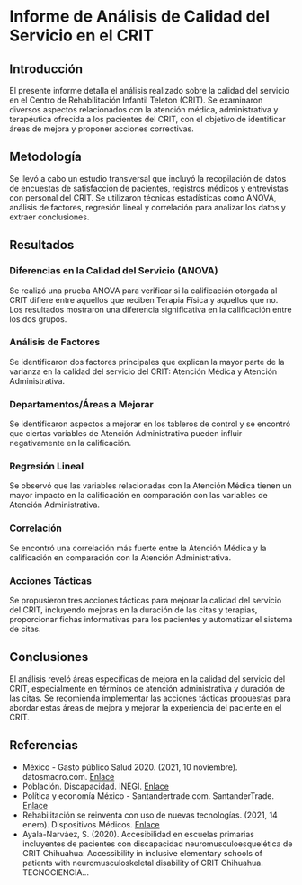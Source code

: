 # Informe de Análisis de Calidad del Servicio en el CRIT

## Introducción
El presente informe detalla el análisis realizado sobre la calidad del servicio en el Centro de Rehabilitación Infantil Teleton (CRIT). Se examinaron diversos aspectos relacionados con la atención médica, administrativa y terapéutica ofrecida a los pacientes del CRIT, con el objetivo de identificar áreas de mejora y proponer acciones correctivas.

## Metodología
Se llevó a cabo un estudio transversal que incluyó la recopilación de datos de encuestas de satisfacción de pacientes, registros médicos y entrevistas con personal del CRIT. Se utilizaron técnicas estadísticas como ANOVA, análisis de factores, regresión lineal y correlación para analizar los datos y extraer conclusiones.

## Resultados

### Diferencias en la Calidad del Servicio (ANOVA)
Se realizó una prueba ANOVA para verificar si la calificación otorgada al CRIT difiere entre aquellos que reciben Terapia Física y aquellos que no. Los resultados mostraron una diferencia significativa en la calificación entre los dos grupos.

### Análisis de Factores
Se identificaron dos factores principales que explican la mayor parte de la varianza en la calidad del servicio del CRIT: Atención Médica y Atención Administrativa.

### Departamentos/Áreas a Mejorar
Se identificaron aspectos a mejorar en los tableros de control y se encontró que ciertas variables de Atención Administrativa pueden influir negativamente en la calificación.

### Regresión Lineal
Se observó que las variables relacionadas con la Atención Médica tienen un mayor impacto en la calificación en comparación con las variables de Atención Administrativa.

### Correlación
Se encontró una correlación más fuerte entre la Atención Médica y la calificación en comparación con la Atención Administrativa.

### Acciones Tácticas
Se propusieron tres acciones tácticas para mejorar la calidad del servicio del CRIT, incluyendo mejoras en la duración de las citas y terapias, proporcionar fichas informativas para los pacientes y automatizar el sistema de citas.

## Conclusiones
El análisis reveló áreas específicas de mejora en la calidad del servicio del CRIT, especialmente en términos de atención administrativa y duración de las citas. Se recomienda implementar las acciones tácticas propuestas para abordar estas áreas de mejora y mejorar la experiencia del paciente en el CRIT.

## Referencias
- México - Gasto público Salud 2020. (2021, 10 noviembre). datosmacro.com. [Enlace](https://datosmacro.expansion.com/estado/gasto/salud/mexico)
- Población. Discapacidad. INEGI. [Enlace](https://cuentame.inegi.org.mx/poblacion/discapacidad.aspx)
- Política y economía México - Santandertrade.com. SantanderTrade. [Enlace](https://santandertrade.com/es/portal/analizar-mercados/mexico/politica-y-economia)
- Rehabilitación se reinventa con uso de nuevas tecnologías. (2021, 14 enero). Dispositivos Médicos. [Enlace](https://dispositivosmedicos.org.mx/rehabilitacion-se-reinventa-con-uso-de-nuevas-tecnologias/)
- Ayala-Narváez, S. (2020). Accesibilidad en escuelas primarias incluyentes de pacientes con discapacidad neuromusculoesquelética de CRIT Chihuahua: Accessibility in inclusive elementary schools of patients with neuromusculoskeletal disability of CRIT Chihuahua. TECNOCIENCIA...
